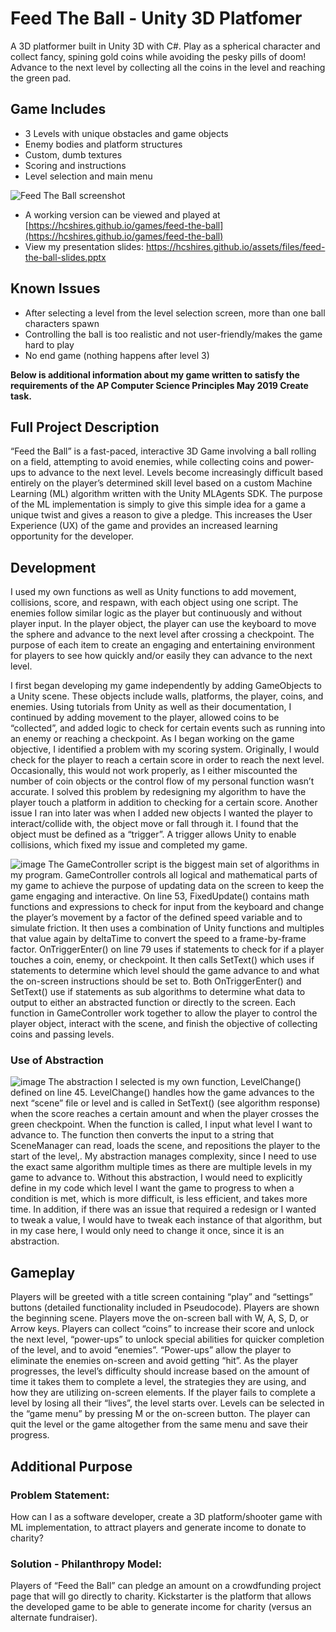 # Feed The Ball - Unity 3D Platfomer

A 3D platformer built in Unity 3D with C#. Play as a spherical character and collect fancy, spining gold coins while avoiding the pesky pills of doom! Advance to the next level by collecting all the coins in the level and reaching the green pad.

## Game Includes
- 3 Levels with unique obstacles and game objects
- Enemy bodies and platform structures
- Custom, dumb textures
- Scoring and instructions
- Level selection and main menu

![Feed The Ball screenshot](https://hcshires.github.io/assets/images/feed-the-ball.jpg)

- A working version can be viewed and played at [https://hcshires.github.io/games/feed-the-ball](https://hcshires.github.io/games/feed-the-ball)
- View my presentation slides: https://hcshires.github.io/assets/files/feed-the-ball-slides.pptx

## Known Issues
- After selecting a level from the level selection screen, more than one ball characters spawn
- Controlling the ball is too realistic and not user-friendly/makes the game hard to play
- No end game (nothing happens after level 3)

**Below is additional information about my game written to satisfy the requirements of the AP Computer Science Principles May 2019 Create task.**

## Full Project Description
“Feed the Ball” is a fast-paced, interactive 3D Game involving a ball rolling on a field, attempting to avoid enemies, while collecting coins and power-ups to advance to the next level. Levels become increasingly difficult based entirely on the player’s determined skill level based on a custom Machine Learning (ML) algorithm written with the Unity MLAgents SDK. The purpose of the ML implementation is simply to give this simple idea for a game a unique twist and gives a reason to give a pledge. This increases the User Experience (UX) of the game and provides an increased learning opportunity for the developer.

## Development
I used my own functions as well as Unity functions to add movement, collisions, score, and respawn, with each object using one script. The enemies follow similar logic as the player but continuously and without player input. In the player object, the player can use the keyboard to move the sphere and advance to the next level after crossing a checkpoint. The purpose of each item to create an engaging and entertaining environment for players to see how quickly and/or easily they can advance to the next level.

I first began developing my game independently by adding GameObjects to a Unity scene. These objects include walls, platforms, the player, coins, and enemies. Using tutorials from Unity as well as their documentation, I continued by adding movement to the player, allowed coins to be “collected”, and added logic to check for certain events such as running into an enemy or reaching a checkpoint. As I began working on the game objective, I identified a problem with my scoring system. Originally, I would check for the player to reach a certain score in order to reach the next level. Occasionally, this would not work properly, as I either miscounted the number of coin objects or the control flow of my personal function wasn’t accurate. I solved this problem by redesigning my algorithm to have the player touch a platform in addition to checking for a certain score. Another issue I ran into later was when I added new objects I wanted the player to interact/collide with, the object move or fall through it. I found that the object must be defined as a “trigger”. A trigger allows Unity to enable collisions, which fixed my issue and completed my game.

![image](https://user-images.githubusercontent.com/25646224/148729260-59bfcb49-2ad2-4f06-9ed0-98ccfb3568f2.png)
The GameController script is the biggest main set of algorithms in my program. GameController controls all logical and mathematical parts of my game to achieve the purpose of updating data on the screen to keep the game engaging and interactive. On line 53, FixedUpdate() contains math functions and expressions to check for input from the keyboard and change the player’s movement by a factor of the defined speed variable and to simulate friction. It then uses a combination of Unity functions and multiples that value again by deltaTime to convert the speed to a frame-by-frame factor. OnTriggerEnter() on line 79 uses if statements to check for if a player touches a coin, enemy, or checkpoint. It then calls SetText() which uses if statements to determine which level should the game advance to and what the on-screen instructions should be set to. Both OnTriggerEnter() and SetText() use if statements as sub algorithms to determine what data to output to either an abstracted function or directly to the screen. Each function in GameController work together to allow the player to control the player object, interact with the scene, and finish the objective of collecting coins and passing levels.

### Use of Abstraction
![image](https://user-images.githubusercontent.com/25646224/148729237-cd3b6687-70c4-46b9-a3aa-fac9546fc385.png)
The abstraction I selected is my own function, LevelChange() defined on line 45. LevelChange() handles how the game advances to the next “scene” file or level and is called in SetText() (see algorithm response) when the score reaches a certain amount and when the player crosses the green checkpoint. When the function is called, I input what level I want to advance to. The function then converts the input to a string that SceneManager can read, loads the scene, and repositions the player to the start of the level,. My abstraction manages complexity, since I need to use the exact same algorithm multiple times as there are multiple levels in my game to advance to. Without this abstraction, I would need to explicitly define in my code which level I want the game to progress to when a condition is met, which is more difficult, is less efficient, and takes more time. In addition, if there was an issue that required a redesign or I wanted to tweak a value, I would have to tweak each instance of that algorithm, but in my case here, I would only need to change it once, since it is an abstraction.

## Gameplay
Players will be greeted with a title screen containing “play” and “settings” buttons (detailed functionality included in Pseudocode). Players are shown the beginning scene. Players move the on-screen ball with W, A, S, D, or Arrow keys. Players can collect “coins” to increase their score and unlock the next level, “power-ups” to unlock special abilities for quicker completion of the level, and to avoid “enemies”. “Power-ups” allow the player to eliminate the enemies on-screen and avoid getting “hit”. As the player progresses, the level’s difficulty should increase based on the amount of time it takes them to complete a level, the strategies they are using, and how they are utilizing on-screen elements. If the player fails to complete a level by losing all their “lives”, the level starts over. Levels can be selected in the “game menu” by pressing M or the on-screen button. The player can quit the level or the game altogether from the same menu and save their progress.

## Additional Purpose

### Problem Statement:
How can I as a software developer, create a 3D platform/shooter game with ML implementation, to attract players and generate income to donate to charity?

### Solution - Philanthropy Model:
Players of “Feed the Ball” can pledge an amount on a crowdfunding project page that will go directly to charity. Kickstarter is the platform that allows the developed game to be able to generate income for charity (versus an alternate fundraiser).
